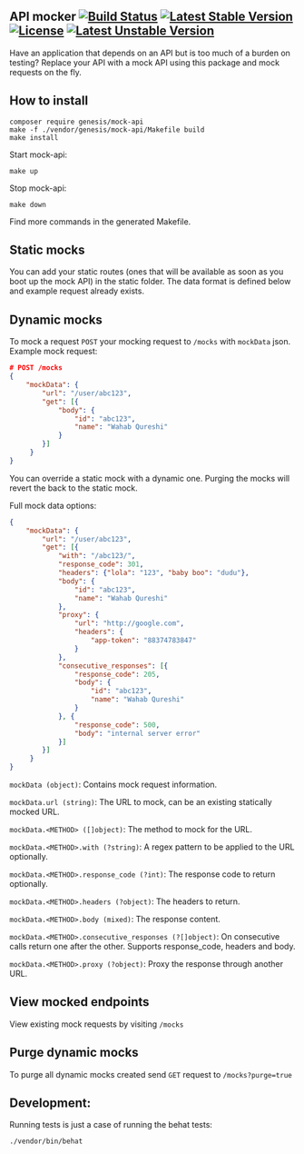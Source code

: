API mocker [![Build Status](https://travis-ci.com/forceedge01/api-mocker.svg?branch=master)](https://travis-ci.com/forceedge01/api-mocker) [![Latest Stable Version](https://poser.pugx.org/genesis/mock-api/v)](//packagist.org/packages/genesis/mock-api) [![License](https://poser.pugx.org/genesis/mock-api/license)](//packagist.org/packages/genesis/mock-api) [![Latest Unstable Version](https://poser.pugx.org/genesis/mock-api/v/unstable)](//packagist.org/packages/genesis/mock-api)
------

Have an application that depends on an API but is too much of a burden on testing? Replace your API with a mock API using this package and mock requests on the fly.

How to install
-------

```
composer require genesis/mock-api
make -f ./vendor/genesis/mock-api/Makefile build
make install
```

Start mock-api:

```
make up
```

Stop mock-api:

```
make down
```

Find more commands in the generated Makefile.

Static mocks
------

You can add your static routes (ones that will be available as soon as you boot up the mock API) in the static folder. The data format is defined below and example request already exists.

Dynamic mocks
------

To mock a request `POST` your mocking request to `/mocks` with `mockData` json. Example mock request:

```json
# POST /mocks
{
    "mockData": {
        "url": "/user/abc123",
        "get": [{
            "body": {
                "id": "abc123",
                "name": "Wahab Qureshi"
            }
        }]
     }
}
```

You can override a static mock with a dynamic one. Purging the mocks will revert the back to the static mock.

Full mock data options:

```json
{
    "mockData": {
        "url": "/user/abc123",
        "get": [{
            "with": "/abc123/",
            "response_code": 301,
            "headers": {"lola": "123", "baby boo": "dudu"},
            "body": {
                "id": "abc123",
                "name": "Wahab Qureshi"
            },
            "proxy": {
                "url": "http://google.com",
                "headers": {
                    "app-token": "88374783847"
                }
            },
            "consecutive_responses": [{
                "response_code": 205,
                "body": {
                    "id": "abc123",
                    "name": "Wahab Qureshi"
                }
            }, {
                "response_code": 500,
                "body": "internal server error"
            }]
        }]
     }
}
```

`mockData (object)`: Contains mock request information.

`mockData.url (string)`: The URL to mock, can be an existing statically mocked URL.

`mockData.<METHOD> ([]object)`: The method to mock for the URL.

`mockData.<METHOD>.with (?string)`: A regex pattern to be applied to the URL optionally.

`mockData.<METHOD>.response_code (?int)`: The response code to return optionally.

`mockData.<METHOD>.headers (?object)`: The headers to return.

`mockData.<METHOD>.body (mixed)`: The response content.

`mockData.<METHOD>.consecutive_responses (?[]object)`: On consecutive calls return one after the other. Supports response_code, headers and body.
    
`mockData.<METHOD>.proxy (?object)`: Proxy the response through another URL.

View mocked endpoints
------

View existing mock requests by visiting `/mocks`

Purge dynamic mocks
-----

To purge all dynamic mocks created send `GET` request to `/mocks?purge=true`

Development:
-------

Running tests is just a case of running the behat tests:

```
./vendor/bin/behat
```